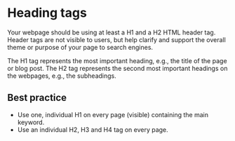 # Heading tags

Your webpage should be using at least a H1 and a H2 HTML header tag. Header tags are not visible to users, but help clarify and support the overall theme or purpose of your page to search engines. 

The H1 tag represents the most important heading, e.g., the title of the page or blog post. 
The H2 tag represents the second most important headings on the webpages, e.g., the subheadings.

## Best practice
* Use one, individual H1 on every page (visible) containing the main keyword.
* Use an individual H2, H3 and H4 tag on every page.
